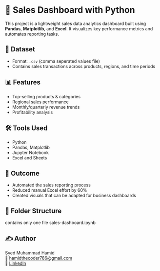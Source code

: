 # 🧾 Sales Dashboard with Python

This project is a lightweight sales data analytics dashboard built using **Pandas**, **Matplotlib**, and **Excel**. It visualizes key performance metrics and automates reporting tasks.

## 📁 Dataset
- Format: `.csv` (comma seperated values  file)
- Contains sales transactions across products, regions, and time periods

## 📊 Features
- Top-selling products & categories
- Regional sales performance
- Monthly/quarterly revenue trends
- Profitability analysis

## 🛠 Tools Used
- Python
- Pandas, Matplotlib
- Jupyter Notebook
- Excel and Sheets 

## 🚀 Outcome
- Automated the sales reporting process
- Reduced manual Excel effort by 60%
- Created visuals that can be adapted for business dashboards

## 📂 Folder Structure
contains only one file sales-dashboard.ipynb


## ✍️ Author
Syed Muhammad Hamid  
📧 hamidthecoder786@gmail.com  
🔗 [LinkedIn](https://www.linkedin.com/in/smhamid7)

